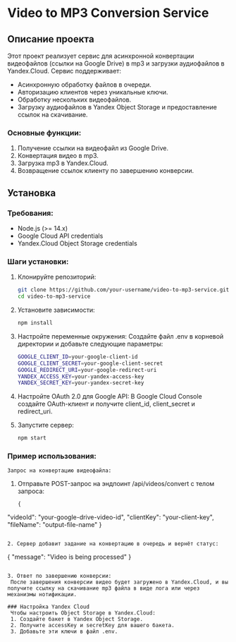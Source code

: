 # Video to MP3 Conversion Service

## Описание проекта

Этот проект реализует сервис для асинхронной конвертации видеофайлов (ссылки на Google Drive) в mp3 и загрузки аудиофайлов в Yandex.Cloud. Сервис поддерживает:
- Асинхронную обработку файлов в очереди.
- Авторизацию клиентов через уникальные ключи.
- Обработку нескольких видеофайлов.
- Загрузку аудиофайлов в Yandex Object Storage и предоставление ссылок на скачивание.

### Основные функции:
1. Получение ссылки на видеофайл из Google Drive.
2. Конвертация видео в mp3.
3. Загрузка mp3 в Yandex.Cloud.
4. Возвращение ссылок клиенту по завершению конверсии.

## Установка

### Требования:
- Node.js (>= 14.x)
- Google Cloud API credentials
- Yandex.Cloud Object Storage credentials

### Шаги установки:
1. Клонируйте репозиторий:
   ```bash
   git clone https://github.com/your-username/video-to-mp3-service.git
   cd video-to-mp3-service

2. Установите зависимости:
   ```bash
   npm install

3. Настройте переменные окружения: Создайте файл .env в корневой директории и добавьте следующие параметры:
   ```bash
   GOOGLE_CLIENT_ID=your-google-client-id
   GOOGLE_CLIENT_SECRET=your-google-client-secret
   GOOGLE_REDIRECT_URI=your-google-redirect-uri
   YANDEX_ACCESS_KEY=your-yandex-access-key
   YANDEX_SECRET_KEY=your-yandex-secret-key

4. Настройте OAuth 2.0 для Google API:
    В Google Cloud Console создайте OAuth-клиент и получите client_id, client_secret и redirect_uri.

5. Запустите сервер:
   ```bash
   npm start

### Пример использования:
    Запрос на конвертацию видеофайла:
1. Отправьте POST-запрос на эндпоинт /api/videos/convert с телом запроса:
   ```
   {
  "videoId": "your-google-drive-video-id",
  "clientKey": "your-client-key",
  "fileName": "output-file-name"
   }
   ```

2. Сервер добавит задание на конвертацию в очередь и вернёт статус:
   ```
   {
  "message": "Video is being processed"
   }
   ```

3. Ответ по завершению конверсии:
    После завершения конверсии видео будет загружено в Yandex.Cloud, и вы получите ссылку на скачивание mp3 файла в виде лога или через механизмы нотификации.

### Настройка Yandex Cloud
    Чтобы настроить Object Storage в Yandex.Cloud:
    1. Создайте бакет в Yandex Object Storage.
    2. Получите accessKey и secretKey для вашего бакета.
    3. Добавьте эти ключи в файл .env.